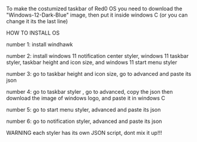 To make the costumized taskbar of Red0 OS you need to download the "Windows-12-Dark-Blue" image, then put it inside windows C (or you can change it its the last line)



HOW TO INSTALL OS


number 1: install windhawk

number 2:  install windows 11 notification center styler, windows 11 taskbar  styler, taskbar height and icon size, and windows 11 start menu styler

number 3: go to taskbar height and icon size, go to advanced and paste its json

number 4: go to taskbar styler , go to advanced, copy the json then download the image of windows logo, and paste it in windows C

number 5: go to start menu styler, advanced and paste its json

number 6: go to notification styler, advanced and paste its json

WARNING
each styler has its own JSON script, dont mix it up!!!
